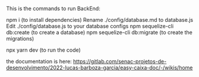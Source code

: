 This is the commands to run BackEnd:

npm i (to install dependencies)
Rename ./config/database.md to database.js
Edit ./config/database.js to your database configs
npm sequelize-cli db:create (to create a database)
npm sequelize-cli db:migrate (to create the migrations)

npx yarn dev (to run the code)


the documentation is here: https://gitlab.com/senac-projetos-de-desenvolvimento/2022-lucas-barboza-garcia/easy-caixa-doc/-/wikis/home